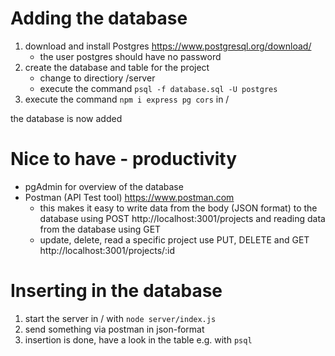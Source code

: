 # Adding the database
1. download and install Postgres https://www.postgresql.org/download/
    - the user postgres should have no password
2. create the database and table for the project
    - change to directiory /server
    - execute the command ```psql -f database.sql -U postgres```
3. execute the command ```npm i express pg cors``` in /

the database is now added

# Nice to have - productivity
- pgAdmin for overview of the database
- Postman (API Test tool) https://www.postman.com
    - this makes it easy to write data from the body (JSON format) to the database using POST http://localhost:3001/projects and reading data from the database using GET
    - update, delete, read a specific project use PUT, DELETE and GET http://localhost:3001/projects/:id

# Inserting in the database
1. start the server in / with ```node server/index.js```
2. send something via postman in json-format
3. insertion is done, have a look in the table e.g. with ```psql```